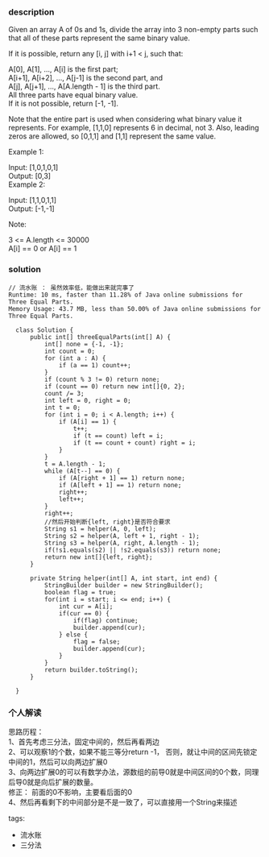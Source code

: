 ### description    
  Given an array A of 0s and 1s, divide the array into 3 non-empty parts such that all of these parts represent the same binary value.  
    
  If it is possible, return any [i, j] with i+1 < j, such that:  
    
  A[0], A[1], ..., A[i] is the first part;  
  A[i+1], A[i+2], ..., A[j-1] is the second part, and  
  A[j], A[j+1], ..., A[A.length - 1] is the third part.  
  All three parts have equal binary value.  
  If it is not possible, return [-1, -1].  
    
  Note that the entire part is used when considering what binary value it represents.  For example, [1,1,0] represents 6 in decimal, not 3.  Also, leading zeros are allowed, so [0,1,1] and [1,1] represent the same value.  
    
     
    
  Example 1:  
    
  Input: [1,0,1,0,1]  
  Output: [0,3]  
  Example 2:  
    
  Input: [1,1,0,1,1]  
  Output: [-1,-1]  
     
    
  Note:  
    
  3 <= A.length <= 30000  
  A[i] == 0 or A[i] == 1  
### solution    
```    
// 流水账 ： 虽然效率低，能做出来就完事了  
Runtime: 10 ms, faster than 11.28% of Java online submissions for Three Equal Parts.  
Memory Usage: 43.7 MB, less than 50.00% of Java online submissions for Three Equal Parts.  
  
  class Solution {  
      public int[] threeEqualParts(int[] A) {  
          int[] none = {-1, -1};  
          int count = 0;  
          for (int a : A) {  
              if (a == 1) count++;  
          }  
          if (count % 3 != 0) return none;  
          if (count == 0) return new int[]{0, 2};  
          count /= 3;  
          int left = 0, right = 0;  
          int t = 0;  
          for (int i = 0; i < A.length; i++) {  
              if (A[i] == 1) {  
                  t++;  
                  if (t == count) left = i;  
                  if (t == count + count) right = i;  
              }  
          }  
          t = A.length - 1;  
          while (A[t--] == 0) {  
              if (A[right + 1] == 1) return none;  
              if (A[left + 1] == 1) return none;  
              right++;  
              left++;  
          }  
          right++;  
          //然后开始判断{left, right}是否符合要求  
          String s1 = helper(A, 0, left);  
          String s2 = helper(A, left + 1, right - 1);  
          String s3 = helper(A, right, A.length - 1);  
          if(!s1.equals(s2) || !s2.equals(s3)) return none;  
          return new int[]{left, right};  
      }  
    
      private String helper(int[] A, int start, int end) {  
          StringBuilder builder = new StringBuilder();  
          boolean flag = true;  
          for(int i = start; i <= end; i++) {  
              int cur = A[i];  
              if(cur == 0) {  
                  if(flag) continue;  
                  builder.append(cur);  
              } else {  
                  flag = false;  
                  builder.append(cur);  
              }  
          }  
          return builder.toString();  
      }  
    
  }  
```    
    
### 个人解读    
    
  思路历程：  
  1、首先考虑三分法，固定中间的，然后再看两边  
  2、可以观察1的个数，如果不能三等分return -1， 否则，就让中间的区间先锁定中间的1，然后可以向两边扩展0  
  3、向两边扩展0的可以有数学办法，源数组的前导0就是中间区间的0个数，同理后导0就是向后扩展的数量。  
  修正： 前面的0不影响，主要看后面的0  
  4、然后再看剩下的中间部分是不是一致了，可以直接用一个String来描述  
    
tags:    
  -  流水账  
  -  三分法  
